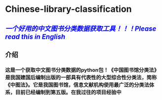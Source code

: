 # Chinese-library-classification
## <span style="color:blue;"><i> 一个好用的中文图书分类数据获取工具！！！Please read this in English </i></span>
## 介绍
### 这是一个获取中文图书分类数据的python包！《中国图书馆分类法》是我国建国后编制出版的一部具有代表性的大型综合性分类法，简称《中图法》。它是我国图书馆，信息文献机构使用最广泛的分类法体系，目前已经编制到第五版。在我过往的项目经验中
